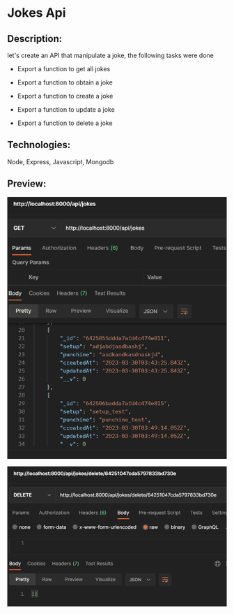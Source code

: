 # Jokes Api

## Description:

let's create an API that manipulate a joke, the following tasks were done

- Export a function to get all jokes

- Export a function to obtain a joke

- Export a function to create a joke

- Export a function to update a joke

- Export a function to delete a joke


## Technologies: 

Node, Express, Javascript, Mongodb

## Preview:


![alt text](./preview.PNG "Image Title")

![alt text](./preview2.PNG "Image Title")
